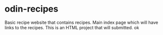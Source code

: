 # odin-recipes
Basic recipe website that contains recipes. Main index page which will have links to the recipes. This is an HTML project that will 
submitted. ok
